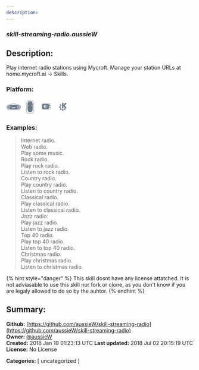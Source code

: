 ```yaml
---
description: 
---
```


### _skill-streaming-radio.aussieW_  
## Description:  
Play internet radio stations using Mycroft.
Manage your station URLs at home.mycroft.ai -> Skills.  
  
  
### Platform:  
 ![Mark I](../.gitbook/assets/mark-1-icon.png)  ![Mark II](../.gitbook/assets/mark-2-icon.png)  ![Picroft](../.gitbook/assets/picroft-icon.png)  ![plasmoid](../.gitbook/assets/kde.png)   
### Examples:  
> Internet radio.  
> Web radio.  
> Play some music.  
> Rock radio.  
> Play rock radio.  
> Listen to rock radio.  
> Country radio.  
> Play country radio.  
> Listen to country radio.  
> Classical radio.  
> Play classical radio.  
> Listen to classical radio.  
> Jazz radio.  
> Play jazz radio.  
> Listen to jazz radio.  
> Top 40 radio.  
> Play top 40 radio.  
> Listen to top 40 radio.  
> Christmas radio.  
> Play christmas radio.  
> Listen to christmas radio.  
  
{% hint style="danger" %}
This skill dosnt have any license attatched. It is not adviasable to use this skill nor fork or clone, as you don't know if you are legaly allowed to do so by the auhtor.
{% endhint %}
  
## Summary:  
**Github:** [https://github.com/aussieW/skill-streaming-radio](https://github.com/aussieW/skill-streaming-radio)  
**Owner:** [@aussieW](https://github.com/aussieW)  
**Created:** 2018 Jan 19 01:23:13 UTC  **Last updated:** 2018 Jul 02 20:15:19 UTC  
**License:** No License  
  
**Categories:** [ uncategorized ]   
